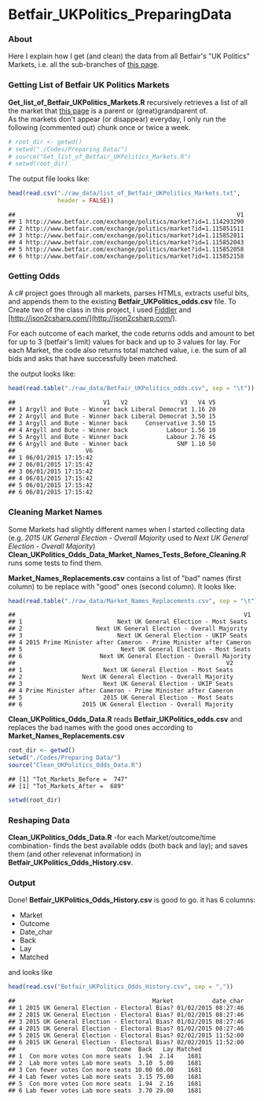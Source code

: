 # Betfair_UKPolitics_PreparingData

### About

Here I explain how I get (and clean) the data from all Betfair's "UK Politics" Markets, i.e. all the sub-branches of [this page](https://www.betfair.com/exchange/?nodeId=MENU:2707982).

### Getting List of Betfair UK Politics Markets

**Get_list_of_Betfair_UKPolitics_Markets.R** recursively retrieves a list of all the market that [this page](http://www.betfair.com/exchange/?nodeId=MENU:2707982) is a parent or (great)grandparent of.  
As the markets don't appear (or disappear) everyday, I only run the following (commented out) chunk once or twice a week.

```r
# root_dir <- getwd()
# setwd("./Codes/Preparing Data/")
# source("Get_list_of_Betfair_UKPolitics_Markets.R")
# setwd(root_dir)
```

The output file looks like:

```r
head(read.csv("./raw_data/list_of_Betfair_UKPolitics_Markets.txt", 
              header = FALSE))
```

```
##                                                               V1
## 1 http://www.betfair.com/exchange/politics/market?id=1.114293290
## 2 http://www.betfair.com/exchange/politics/market?id=1.115851511
## 3 http://www.betfair.com/exchange/politics/market?id=1.115852011
## 4 http://www.betfair.com/exchange/politics/market?id=1.115852043
## 5 http://www.betfair.com/exchange/politics/market?id=1.115852058
## 6 http://www.betfair.com/exchange/politics/market?id=1.115852158
```

### Getting Odds

A c# project goes through all markets, parses HTMLs, extracts useful bits, and appends them to the existing **Betfair_UKPolitics_odds.csv** file. 
To Create two of the class in this project, I used [Fiddler](http://www.telerik.com/fiddler) and [http://json2csharp.com/](http://json2csharp.com/).

For each outcome of each market, the code returns odds and amount to bet for up to 3 (betfair's limit) values for back and up to 3 values for lay. 
For each Market, the code also returns total matched value, i.e. the sum of all bids and asks that have successfully been matched.

the output looks like:

```r
head(read.table("./raw_data/Betfair_UKPolitics_odds.csv", sep = "\t"))
```

```
##                         V1   V2               V3   V4 V5
## 1 Argyll and Bute - Winner back Liberal Democrat 1.16 20
## 2 Argyll and Bute - Winner back Liberal Democrat 3.50 15
## 3 Argyll and Bute - Winner back     Conservative 3.50 15
## 4 Argyll and Bute - Winner back           Labour 1.56 10
## 5 Argyll and Bute - Winner back           Labour 2.76 45
## 6 Argyll and Bute - Winner back              SNP 1.10 50
##                    V6
## 1 06/01/2015 17:15:42
## 2 06/01/2015 17:15:42
## 3 06/01/2015 17:15:42
## 4 06/01/2015 17:15:42
## 5 06/01/2015 17:15:42
## 6 06/01/2015 17:15:42
```

### Cleaning Market Names

Some Markets had slightly different names when I started collecting data (e.g. *2015 UK General Election - Overall Majority* used to *Next UK General Election - Overall Majority*) 
**Clean_UKPolitics_Odds_Data_Market_Names_Tests_Before_Cleaning.R** runs some tests to find them.

**Market_Names_Replacements.csv** contains a list of "bad" names (first column) to be replace with "good" ones (second column). It looks like:


```r
head(read.table("./raw_data/Market_Names_Replacements.csv", sep = "\t"))
```

```
##                                                                 V1
## 1                           Next UK General Election - Most Seats 
## 2                     Next UK General Election - Overall Majority 
## 3                           Next UK General Election - UKIP Seats 
## 4 2015 Prime Minister after Cameron - Prime Minister after Cameron
## 5                            Next UK General Election - Most Seats
## 6                      Next UK General Election - Overall Majority
##                                                            V2
## 1                       Next UK General Election - Most Seats
## 2                 Next UK General Election - Overall Majority
## 3                       Next UK General Election - UKIP Seats
## 4 Prime Minister after Cameron - Prime Minister after Cameron
## 5                       2015 UK General Election - Most Seats
## 6                 2015 UK General Election - Overall Majority
```

**Clean_UKPolitics_Odds_Data.R** reads **Betfair_UKPolitics_odds.csv** and replaces the bad names with the good ones according to **Market_Names_Replacements.csv**


```r
root_dir <- getwd()
setwd("./Codes/Preparing Data/")
source("Clean_UKPolitics_Odds_Data.R")
```

```
## [1] "Tot_Markets_Before =  747"
## [1] "Tot_Markets_After =  689"
```

```r
setwd(root_dir)
```

### Reshaping Data

**Clean_UKPolitics_Odds_Data.R** -for each Market/outcome/time combination- finds the best available odds (both back and lay); and saves them (and other relevenat information) in **Betfair_UKPolitics_Odds_History.csv**.

### Output 

Done! **Betfair_UKPolitics_Odds_History.csv** is good to go. it has 6 columns:

- Market 
- Outcome
- Date_char
- Back
- Lay
- Matched

and looks like


```r
head(read.csv("Betfair_UKPolitics_Odds_History.csv", sep = ","))
```

```
##                                       Market           date_char
## 1 2015 UK General Election - Electoral Bias? 01/02/2015 08:27:46
## 2 2015 UK General Election - Electoral Bias? 01/02/2015 08:27:46
## 3 2015 UK General Election - Electoral Bias? 01/02/2015 08:27:46
## 4 2015 UK General Election - Electoral Bias? 01/02/2015 08:27:46
## 5 2015 UK General Election - Electoral Bias? 02/02/2015 11:52:00
## 6 2015 UK General Election - Electoral Bias? 02/02/2015 11:52:00
##                          Outcome  Back   Lay Matched
## 1  Con more votes Con more seats  1.94  2.14    1681
## 2  Lab more votes Lab more seats  3.10  5.00    1681
## 3 Con fewer votes Con more seats 10.00 60.00    1681
## 4 Lab fewer votes Lab more seats  3.15 75.00    1681
## 5  Con more votes Con more seats  1.94  2.16    1681
## 6 Lab fewer votes Lab more seats  3.70 29.00    1681
```

